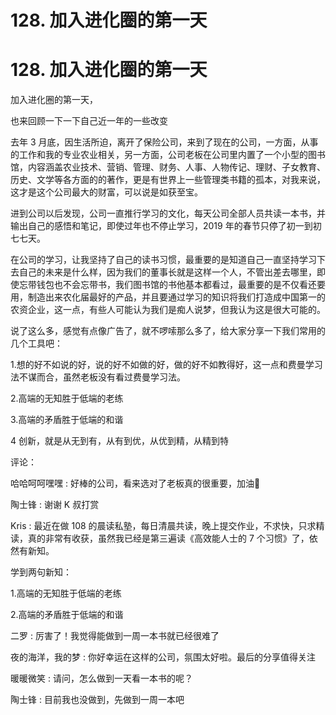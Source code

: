 # 128\. 加入进化圈的第一天

# 128\. 加入进化圈的第一天

加入进化圈的第一天，

也来回顾一下一下自己近一年的一些改变

去年 3 月底，因生活所迫，离开了保险公司，来到了现在的公司，一方面，从事的工作和我的专业农业相关，另一方面，公司老板在公司里内置了一个小型的图书馆，内容涵盖农业技术、营销、管理、财务、人事、人物传记、理财、子女教育、历史、文学等各方面的的著作，更是有世界上一些管理类书籍的孤本，对我来说，这才是这个公司最大的财富，可以说是如获至宝。

进到公司以后发现，公司一直推行学习的文化，每天公司全部人员共读一本书，并输出自己的感悟和笔记，即使过年也不停止学习，2019 年的春节只停了初一到初七七天。

在公司的学习，让我坚持了自己的读书习惯，最重要的是知道自己一直坚持学习下去自己的未来是什么样，因为我们的董事长就是这样一个人，不管出差去哪里，即使忘带钱包也不会忘带书，我们图书馆的书他基本都看过，最重要的是不仅看还要用，制造出来农化届最好的产品，并且要通过学习的知识将我们打造成中国第一的农资企业，这一点，有些人可能认为我们是痴人说梦，但我认为这是很大可能的。

说了这么多，感觉有点像广告了，就不啰嗦那么多了，给大家分享一下我们常用的几个工具吧：

1.想的好不如说的好，说的好不如做的好，做的好不如教得好，这一点和费曼学习法不谋而合，虽然老板没有看过费曼学习法。

2.高端的无知胜于低端的老练

3.高端的矛盾胜于低端的和谐

4 创新，就是从无到有，从有到优，从优到精，从精到特

评论：

哈哈呵呵嘿嘿 : 好棒的公司，看来选对了老板真的很重要，加油💪

陶士锋 : 谢谢 K 叔打赏

Kris : 最近在做 108 的晨读私塾，每日清晨共读，晚上提交作业，不求快，只求精读，真的非常有收获，虽然我已经是第三遍读《高效能人士的 7 个习惯》了，依然有新知。

学到两句新知：

1.高端的无知胜于低端的老练

2.高端的矛盾胜于低端的和谐

二罗 : 厉害了！我觉得能做到一周一本书就已经很难了

夜的海洋，我的梦 : 你好幸运在这样的公司，氛围太好啦。最后的分享值得关注

暖暖微笑 : 请问，怎么做到一天看一本书的呢？

陶士锋 : 目前我也没做到，先做到一周一本吧
